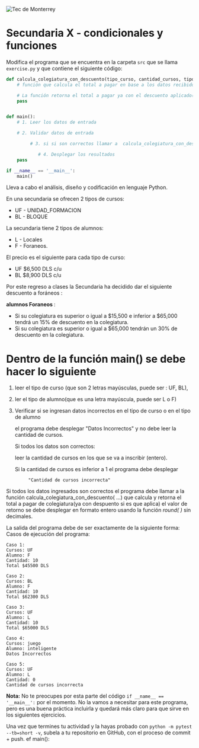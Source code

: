 ![Tec de Monterrey](../../images/logotecmty.png)
# Secundaria X - condicionales y funciones

Modifica el programa que se encuentra en la carpeta `src` que se llama
`exercise.py` y que contiene el siguiente código:

```python
def calcula_colegiatura_con_descuento(tipo_curso, cantidad_cursos, tipo_alumno):
    # función que calcula el total a pagar en base a los datos recibidos en los parámetros

    # La función retorna el total a pagar ya con el descuento aplicado(solo si aplica)
    pass


def main():
    # 1. Leer los datos de entrada

    # 2. Validar datos de entrada

         # 3. si si son correctos llamar a  calcula_colegiatura_con_descuento(...)

            # 4. Desplegar los resultados
    pass

if __name__ == '__main__':
    main()
```
Lleva a cabo el análisis, diseño y codificación en lenguaje Python.

En una secundaria se ofrecen 2 tipos de cursos:
- UF - UNIDAD_FORMACION
- BL - BLOQUE

La secundaria tiene 2 tipos de alumnos:
- L - Locales
- F - Foraneos.

El precio es el siguiente para cada tipo de curso:
- UF  $6,500  DLS c/u
- BL  $8,900 DLS c/u

Por este regreso a clases la Secundaria ha decidido  dar el siguiente descuento a foráneos :

<b> alumnos Foraneos </b>:
- Si su colegiatura es superior o igual a $15,500 e inferior a $65,000 tendrá un 15% de descuento en la colegiatura.
- Si su colegiatura es superior o igual a $65,000  tendrán un 30% de descuento en la colegiatura.


# Dentro de la función main() se debe hacer lo siguiente

1. leer el tipo de curso (que son 2 letras mayúsculas, puede ser : UF, BL),
2. ler el tipo de alumno(que es una letra mayúscula, puede ser L o F)
3. Verificar si se ingresan datos incorrectos en el tipo de curso o en el tipo de alumno  

   el programa debe desplegar "Datos Incorrectos" y no debe leer la cantidad de cursos.  

   Si todos los datos son correctos:  

     leer la cantidad de cursos en los que se va a inscribir (entero).   

     Si la cantidad de cursos es inferior a 1 el programa debe desplegar   

            "Cantidad de cursos incorrecta"   

Si todos los datos ingresados son correctos el programa debe llamar a la función
calcula_colegiatura_con_descuento( ...) que calcula y retorna el total a pagar de colegiatura(ya con despuento si es que aplica)
el valor de retorno se debe desplegar en formato entero usando la función *round( )* sin decimales.

La salida del programa debe de ser exactamente de la siguiente forma:
Casos de ejecución del programa:
```
Caso 1:
Cursos: UF
Alumno: F
Cantidad: 10
Total $45500 DLS

Caso 2:
Cursos: BL
Alumno: F
Cantidad: 10
Total $62300 DLS

Caso 3:
Cursos: UF
Alumno: L
Cantidad: 10
Total $65000 DLS

Caso 4:
Cursos: juego
Alumno: inteligente
Datos Incorrectos

Caso 5:
Cursos: UF
Alumno: L
Cantidad: 0
Cantidad de cursos incorrecta
``````

**Nota:** No te preocupes por esta parte del código
`if __name__ == '__main__':` por el momento.
No la vamos a necesitar para este programa, pero es una buena práctica
incluirla y quedará más claro para que sirve en los siguientes ejercicios.

Una vez que termines tu actividad y la hayas probado con
`python -m pytest --tb=short -v`, subela a tu repositorio en GitHub,
con el proceso de commit + push.
ef main():
